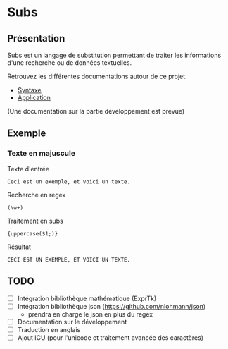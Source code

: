 # Subs

## Présentation

Subs est un langage de substitution permettant de traiter les informations d'une recherche ou de données textuelles. 

Retrouvez les différentes documentations autour de ce projet.

* [Syntaxe](doc/syntaxe.md)
* [Application](doc/subsapp.md)

(Une documentation sur la partie développement est prévue)

## Exemple

### Texte en majuscule

Texte d'entrée 
```
Ceci est un exemple, et voici un texte.
```

Recherche en regex
```
(\w+)
```

Traitement en subs
```
{uppercase($1;)}
```

Résultat
```
CECI EST UN EXEMPLE, ET VOICI UN TEXTE.
```

## TODO

- [ ] Intégration bibliothèque mathématique (ExprTk)
- [ ] Intégration bibliothèque json (https://github.com/nlohmann/json)
  - prendra en charge le json en plus du regex
- [ ] Documentation sur le développement
- [ ] Traduction en anglais
- [ ] Ajout ICU (pour l'unicode et traitement avancée des caractères)